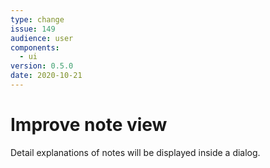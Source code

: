 ```yaml
---
type: change
issue: 149
audience: user
components:
  - ui
version: 0.5.0
date: 2020-10-21
---
```


# Improve note view

Detail explanations of notes will be displayed inside a dialog.
